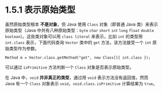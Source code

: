 # 1.5.1 表示原始类型

虽然原始类型根本 **不是对象**，但 Java 使用 `Class` 对象（即普通 Java 类）来表示原始类型（Java 中共有八种原始类型：`byte` `char` `short` `int` `long` `float` `double` `boolean`）。这些类对象可以用 `class literal` 来表示，比如 `int` 的类型用 `int.class` 表示，下面代码查询 `Vector` 类中的 `get` 方法，该方法接受一个 `int` 原始类型作为参数。

```
Method m = Vector.class.getMethod("get", new Class[]{ int.class });
```
可以通过 `isPrimitive` 方法判断一个 `Class` 对象是否表示原始类型。

在 Java 中，`void` **并非真正的类型**，通过用 `void` 表示方法没有返回值，然而 Java 有一个 `Class` 对象表示 `void`，`void.class.isPrimitive` 计算结果为 `true`。
